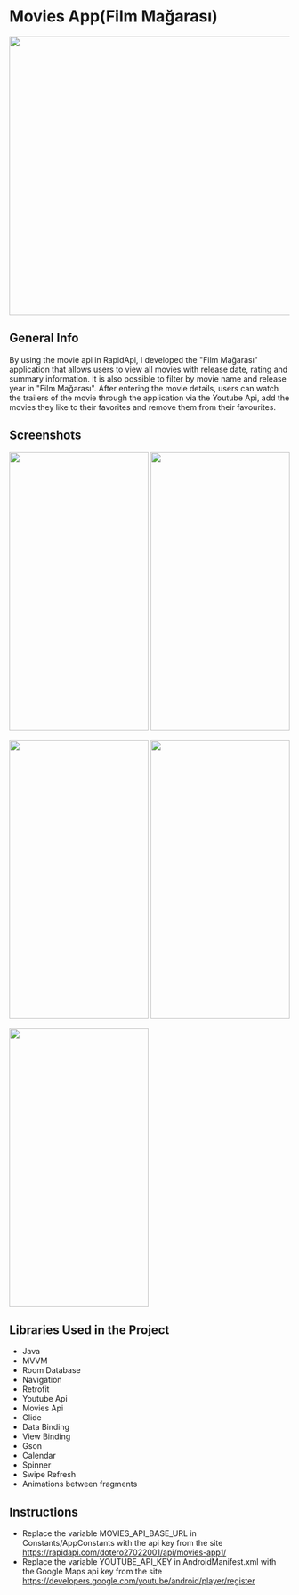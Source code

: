 # Movies App(Film Mağarası)
<img src="https://user-images.githubusercontent.com/30535316/202257357-6e46ef34-b4be-404b-b7cc-af9803fa53d4.PNG" width="1500" height="500">

## General Info
By using the movie api in RapidApi, I developed the "Film Mağarası" application that allows users to view all movies with release date, rating and summary information. It is also possible to filter by movie name and release year in "Film Mağarası". After entering the movie details, users can watch the trailers of the movie through the application via the Youtube Api, add the movies they like to their favorites and remove them from their favourites.
## Screenshots
<p float="left">
<img src="https://user-images.githubusercontent.com/30535316/202257678-715b3452-4170-4c89-b5b9-3d941928fa66.png" width="250" height="500">
<img src="https://user-images.githubusercontent.com/30535316/202257700-3e38aa5d-912a-4609-9853-92ffcd9b24af.png" width="250" height="500">
</p>
<p float="left">
<img src="https://user-images.githubusercontent.com/30535316/202257720-e3bc46a7-fe3b-4e99-a306-02db4e3bcf63.png" width="250" height="500">
<img src="https://user-images.githubusercontent.com/30535316/202257728-14eae4d9-7c35-4f99-93f7-deaa4c78dc2d.png" width="250" height="500">
</p>
<img src="https://user-images.githubusercontent.com/30535316/202257664-f0050c1e-3f20-4f28-be9e-da9879412ae8.png" width="250" height="500">


## Libraries Used in the Project
* Java
* MVVM
* Room Database
* Navigation
* Retrofit
* Youtube Api
* Movies Api
* Glide
* Data Binding
* View Binding
* Gson
* Calendar
* Spinner
* Swipe Refresh
* Animations between fragments

## Instructions
 
* Replace the variable MOVIES_API_BASE_URL in Constants/AppConstants with the api key from the site https://rapidapi.com/dotero27022001/api/movies-app1/
* Replace the variable YOUTUBE_API_KEY in AndroidManifest.xml with the Google Maps api key from the site https://developers.google.com/youtube/android/player/register

